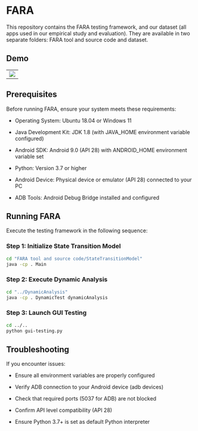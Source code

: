 # FARA
This repository contains the FARA testing framework, and our dataset (all apps used in our empirical study and evaluation). They are available in two separate folders: FARA tool and source code and dataset.

## Demo
<table><tr>
<td>
<div style="border: none;">
<img src="demo/FARA.gif" border=0>
</div>
</td>
</tr></table>

## Prerequisites
Before running FARA, ensure your system meets these requirements:

- Operating System: Ubuntu 18.04 or Windows 11

- Java Development Kit: JDK 1.8 (with JAVA_HOME environment variable configured)

- Android SDK: Android 9.0 (API 28) with ANDROID_HOME environment variable set

- Python: Version 3.7 or higher

- Android Device: Physical device or emulator (API 28) connected to your PC

- ADB Tools: Android Debug Bridge installed and configured

## Running FARA
Execute the testing framework in the following sequence:

### Step 1: Initialize State Transition Model
```bash
cd "FARA tool and source code/StateTransitionModel"  
java -cp . Main
```

### Step 2: Execute Dynamic Analysis
```bash
cd "../DynamicAnalysis"  
java -cp . DynamicTest dynamicAnalysis
```

### Step 3: Launch GUI Testing
```bash
cd ../..  
python gui-testing.py
```

## Troubleshooting
If you encounter issues:

- Ensure all environment variables are properly configured

- Verify ADB connection to your Android device (adb devices)

- Check that required ports (5037 for ADB) are not blocked

- Confirm API level compatibility (API 28)

- Ensure Python 3.7+ is set as default Python interpreter